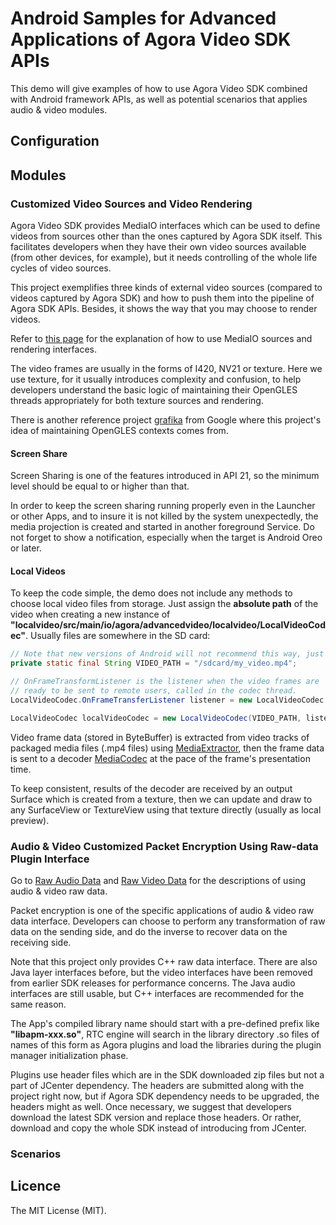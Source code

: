 # Android Samples for Advanced Applications of Agora Video SDK APIs

This demo will give examples of how to use Agora Video SDK combined with Android framework APIs, as well as potential scenarios that applies audio & video modules.

## Configuration

## Modules

### Customized Video Sources and Video Rendering

Agora Video SDK provides MediaIO interfaces which can be used to define videos from sources other than the ones captured by Agora SDK itself. This facilitates developers when they have their own video sources available (from other devices, for example), but it needs controlling of the whole life cycles of video sources.

This project exemplifies three kinds of external video sources (compared to videos captured by Agora SDK) and how to push them into the pipeline of Agora SDK APIs. Besides, it shows the way that you may choose to render videos.

Refer to [this page](https://docs.agora.io/en/Video/custom_video_android?platform=Android) for the explanation of how to use MediaIO sources and rendering interfaces.

The video frames are usually in the forms of I420, NV21 or texture. Here we use texture, for it usually introduces complexity and confusion, to help developers understand the basic logic of maintaining their OpenGLES threads appropriately for both texture sources and rendering. 

There is another reference project [grafika](https://github.com/google/grafika) from Google where this project's idea of maintaining OpenGLES contexts comes from.

#### Screen Share

Screen Sharing is one of the features introduced in API 21, so the minimum level should be equal to or higher than that.

In order to keep the screen sharing running properly even in the Launcher or other Apps, and to insure it is not killed by the system unexpectedly, the media projection is created and started in another foreground Service. Do not forget to show a notification, especially when the target is Android Oreo or later.

#### Local Videos

To keep the code simple, the demo does not include any methods to choose local video files from storage. Just assign the **absolute path** of the video when creating a new instance of **"localvideo/src/main/io/agora/advancedvideo/localvideo/LocalVideoCodec"**. Usually files are somewhere in the SD card:
```Java
// Note that new versions of Android will not recommend this way, just an example
private static final String VIDEO_PATH = "/sdcard/my_video.mp4";

// OnFrameTransformListener is the listener when the video frames are
// ready to be sent to remote users, called in the codec thread. 
LocalVideoCodec.OnFrameTransferListener listener = new LocalVideoCodec.OnFrameTransferListener();

LocalVideoCodec localVideoCodec = new LocalVideoCodec(VIDEO_PATH, listener);
```

Video frame data (stored in ByteBuffer) is extracted from video tracks of packaged media files (.mp4 files) using [MediaExtractor](https://developer.android.com/reference/android/media/MediaExtractor), then the frame data is sent to a decoder [MediaCodec](https://developer.android.com/reference/android/media/MediaCodec) at the pace of the frame's presentation time.

To keep consistent, results of the decoder are received by an output Surface which is created from a texture, then we can update and draw to any SurfaceView or TextureView using that texture directly (usually as local preview).


### Audio & Video Customized Packet Encryption Using Raw-data Plugin Interface

Go to [Raw Audio Data](https://docs.agora.io/en/Video/raw_data_audio_android?platform=Android) and [Raw Video Data](https://docs.agora.io/en/Video/raw_data_video_android?platform=Android) for the descriptions of using audio & video raw data. 

Packet encryption is one of the specific applications of audio & video raw data interface. Developers can choose to perform any transformation of raw data on the sending side, and do the inverse to recover data on the receiving side.

Note that this project only provides C++ raw data interface. There are also Java layer interfaces before, but the video interfaces have been removed from earlier SDK releases for performance concerns. The Java audio interfaces are still usable, but C++ interfaces are recommended for the same reason.

The App's compiled library name should start with a pre-defined prefix like **"libapm-xxx.so"**, RTC engine will search in the library directory .so files of names of this form as Agora plugins and load the libraries during the plugin manager initialization phase.

Plugins use header files which are in the SDK downloaded zip files but not a part of JCenter dependency. The headers are submitted along with the project right now, but if Agora SDK dependency needs to be upgraded, the headers might as well. Once necessary, we suggest that developers download the latest SDK version and replace those headers. Or rather, download and copy the whole SDK instead of introducing from JCenter.  

### Scenarios

## Licence
The MIT License (MIT).
